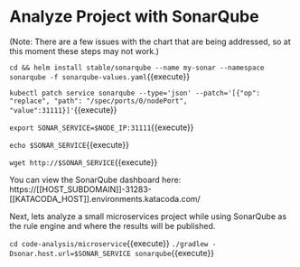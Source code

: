 # Analyze Project with SonarQube #

(Note: There are a few issues with the chart that are being addressed, so at this moment these steps may not work.)

`cd && helm install stable/sonarqube --name my-sonar --namespace sonarqube -f sonarqube-values.yaml`{{execute}}

`kubectl patch service sonarqube --type='json' --patch='[{"op": "replace", "path": "/spec/ports/0/nodePort", "value":31111}]'`{{execute}}

`export SONAR_SERVICE=$NODE_IP:31111`{{execute}}

`echo $SONAR_SERVICE`{{execute}}

`wget http://$SONAR_SERVICE`{{execute}}


You can view the SonarQube dashboard here:
https://[[HOST_SUBDOMAIN]]-31283-[[KATACODA_HOST]].environments.katacoda.com/

Next, lets analyze a small microservices project while using SonarQube as the rule engine and where the results will be published.

`cd code-analysis/microservice`{{execute}}
`./gradlew -Dsonar.host.url=$SONAR_SERVICE sonarqube`{{execute}}
